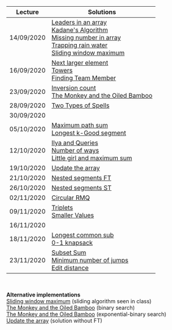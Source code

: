 | Lecture | Solutions | 
| ------- | --------- |
| 14/09/2020 | [Leaders in an array](code/leaders_array.cpp) <br /> [Kadane's Algorithm](code/kadane.cpp) <br /> [Missing number in array](code/missing_number.cpp) <br /> [Trapping rain water](code/trapping_rainwater.cpp) <br /> [Sliding window maximum](code/sliding_window.cpp) |
| 16/09/2020 | [Next larger element](code/next_larger_ele.ccp) <br /> [Towers](code/towers.cpp) <br /> [Finding Team Member](code/finding_teams.cpp) |
| 23/09/2020 | [Inversion count](code/inversion_count.cpp)  <!-- Description --> <br /> [The Monkey and the Oiled Bamboo](code/monkey.cpp) |
| 28/09/2020 | [Two Types of Spells](code/two_type_spells.cpp)  <!-- Description -->   |
| 30/09/2020 | <!-- [Frogs and Mosquitoes](code/fastfrog.cpp)  --> |
| 05/10/2020 | [Maximum path sum](code/max_path_sum.cpp)  <br /> [Longest k-Good segment](code/longest_kgood.cpp)  <!-- Description --> |
| 12/10/2020 | [Ilya and Queries](code/ilya.cpp) <br /> [Number of ways](code/number_of_ways.cpp)   <!-- Description --> <br /> [Little girl and maximum sum](code/little_girl.cpp)  <!-- Description --> |
| 19/10/2020 | [Update the array](code/update_array_ft.cpp)  <!-- Description --> |
| 21/10/2020 | [Nested segments FT](code/nested_segment_ft.cpp)  <!-- Description -->  <!-- <br /> [Pashmak and Parmida](code/pashmak_parmida.cpp)  --> |
| 26/10/2020 | [Nested segments ST](code/nested_segment_st.cpp)  <!-- Description --> |
| 02/11/2020 | [Circular RMQ](code/circular_rmq.cpp)  <!-- Description -->   |
| 09/11/2020 | [Triplets](code/triplets.cpp) <!-- Description --> <br /> [Smaller Values](code/smaller_values.cpp) <!-- Description --> |
| 16/11/2020 | <!--[Powerfull array]()  --> <!--<br /> [Tree and Queries]()  --> |
| 18/11/2020 | [Longest common sub](code/longest_common_sub.cpp) <!-- Description --> <br /> [0-1 knapsack](code/knapsack.cpp) <!-- Description --> |
| 23/11/2020 | [Subset Sum](code/subset_sum.cpp) <br /> [Minimum number of jumps](code/min_num_jumps.cpp) <br /> [Edit distance](code/edit_distance.cpp) | 

<br />

**Alternative implementations**  
[Sliding window maximum](code/submaxOpt.cpp) (sliding algorithm seen in class)  
[The Monkey and the Oiled Bamboo](code/monkeybin.cpp) (binary search)  
[The Monkey and the Oiled Bamboo](code/monkeyexp.cpp) (exponential-binary search)  
[Update the array](code/update_array.cpp) (solution without FT)  